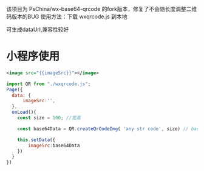 该项目为 PsChina/wx-base64-qrcode 的fork版本，修复了不会随长度调整二维码版本的BUG
使用方法：下载 wxqrcode.js 到本地

可生成dataUrl,兼容性较好

# 小程序使用

```xml
<image src="{{imageSrc}}"></image>
```
```js
import QR from "./wxqrcode.js";
Page({
  data: {
      imageSrc:'',
  },
  onLoad(){
    const size = 100; //宽高

    const base64Data = QR.createQrCodeImg( 'any str code', size) // base64的数据

    this.setData({
        imageSrc:base64Data
    })
  }
})
```
